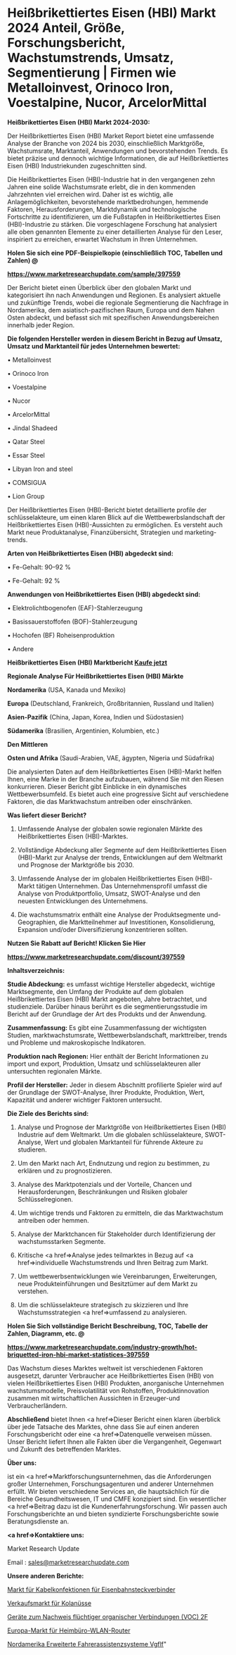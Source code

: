 # Heißbrikettiertes Eisen (HBI) Markt 2024 Anteil, Größe, Forschungsbericht, Wachstumstrends, Umsatz, Segmentierung | Firmen wie Metalloinvest, Orinoco Iron, Voestalpine, Nucor, ArcelorMittal

<strong>Heißbrikettiertes Eisen (HBI) Markt 2024-2030:</strong>

Der Heißbrikettiertes Eisen (HBI) Market Report bietet eine umfassende Analyse der Branche von 2024 bis 2030, einschließlich Marktgröße, Wachstumsrate, Marktanteil, Anwendungen und bevorstehenden Trends. Es bietet präzise und dennoch wichtige Informationen, die auf Heißbrikettiertes Eisen (HBI) Industriekunden zugeschnitten sind.

Die Heißbrikettiertes Eisen (HBI)-Industrie hat in den vergangenen zehn Jahren eine solide Wachstumsrate erlebt, die in den kommenden Jahrzehnten viel erreichen wird. Daher ist es wichtig, alle Anlagemöglichkeiten, bevorstehende marktbedrohungen, hemmende Faktoren, Herausforderungen, Marktdynamik und technologische Fortschritte zu identifizieren, um die Fußstapfen in Heißbrikettiertes Eisen (HBI)-Industrie zu stärken. Die vorgeschlagene Forschung hat analysiert alle oben genannten Elemente zu einer detaillierten Analyse für den Leser, inspiriert zu erreichen, erwartet Wachstum in Ihren Unternehmen.



<strong>Holen Sie sich eine PDF-Beispielkopie (einschließlich TOC, Tabellen und Zahlen) @
</strong>

<strong><a href=https://www.marketresearchupdate.com/sample/397559>

<strong>https://www.marketresearchupdate.com/sample/397559</u></font></a></strong></strong>

Der Bericht bietet einen Überblick über den globalen Markt und kategorisiert ihn nach Anwendungen und Regionen. Es analysiert aktuelle und zukünftige Trends, wobei die regionale Segmentierung die Nachfrage in Nordamerika, dem asiatisch-pazifischen Raum, Europa und dem Nahen Osten abdeckt, und befasst sich mit spezifischen Anwendungsbereichen innerhalb jeder Region.



<strong>Die folgenden Hersteller werden in diesem Bericht in Bezug auf Umsatz, Umsatz und Marktanteil für jedes Unternehmen bewertet:</strong>

• Metalloinvest

• Orinoco Iron

• Voestalpine

• Nucor

• ArcelorMittal

• Jindal Shadeed

• Qatar Steel

• Essar Steel

• Libyan Iron and steel

• COMSIGUA

• Lion Group

Der Heißbrikettiertes Eisen (HBI)-Bericht bietet detaillierte profile der schlüsselakteure, um einen klaren Blick auf die Wettbewerbslandschaft der Heißbrikettiertes Eisen (HBI)-Aussichten zu ermöglichen. Es versteht auch Markt neue Produktanalyse, Finanzübersicht, Strategien und marketing-trends.



<strong>Arten von Heißbrikettiertes Eisen (HBI) abgedeckt sind:</strong>

• Fe-Gehalt: 90–92 %

• Fe-Gehalt: 92 %



<strong>Anwendungen von Heißbrikettiertes Eisen (HBI) abgedeckt sind:</strong>

• Elektrolichtbogenofen (EAF)-Stahlerzeugung

• Basissauerstoffofen (BOF)-Stahlerzeugung

• Hochofen (BF) Roheisenproduktion

• Andere



<strong>Heißbrikettiertes Eisen (HBI) Marktbericht <a href=https://www.marketresearchupdate.com/buynow/397559>Kaufe jetzt</a></strong>



<strong>Regionale Analyse Für Heißbrikettiertes Eisen (HBI) Märkte</strong>



<strong>Nordamerika</strong> (USA, Kanada und Mexiko)



<strong>Europa</strong> (Deutschland, Frankreich, Großbritannien, Russland und Italien)



<strong>Asien-Pazifik</strong> (China, Japan, Korea, Indien und Südostasien)



<strong>Südamerika</strong> (Brasilien, Argentinien, Kolumbien, etc.)



<strong>Den Mittleren</strong> 

<strong>Osten und Afrika</strong> (Saudi-Arabien, VAE, ägypten, Nigeria und Südafrika)

Die analysierten Daten auf dem Heißbrikettiertes Eisen (HBI)-Markt helfen Ihnen, eine Marke in der Branche aufzubauen, während Sie mit den Riesen konkurrieren. Dieser Bericht gibt Einblicke in ein dynamisches Wettbewerbsumfeld. Es bietet auch eine progressive Sicht auf verschiedene Faktoren, die das Marktwachstum antreiben oder einschränken.



<strong>Was liefert dieser Bericht?</strong>

1. Umfassende Analyse der globalen sowie regionalen Märkte des Heißbrikettiertes Eisen (HBI)-Marktes.

2. Vollständige Abdeckung aller Segmente auf dem Heißbrikettiertes Eisen (HBI)-Markt zur Analyse der trends, Entwicklungen auf dem Weltmarkt und Prognose der Marktgröße bis 2030.

3. Umfassende Analyse der im globalen Heißbrikettiertes Eisen (HBI)-Markt tätigen Unternehmen. Das Unternehmensprofil umfasst die Analyse von Produktportfolio, Umsatz, SWOT-Analyse und den neuesten Entwicklungen des Unternehmens.

4. Die wachstumsmatrix enthält eine Analyse der Produktsegmente und-Geographien, die Marktteilnehmer auf Investitionen, Konsolidierung, Expansion und/oder Diversifizierung konzentrieren sollten.



<strong>Nutzen Sie Rabatt auf Bericht! Klicken Sie Hier
</strong>

<strong><a href=https://www.marketresearchupdate.com/discount/397559>https://www.marketresearchupdate.com/discount/397559</b></u></font></strong></a>



<strong>Inhaltsverzeichnis:</strong>



<strong>Studie Abdeckung:</strong> es umfasst wichtige Hersteller abgedeckt, wichtige Marktsegmente, den Umfang der Produkte auf dem globalen Heißbrikettiertes Eisen (HBI) Markt angeboten, Jahre betrachtet, und studienziele. Darüber hinaus berührt es die segmentierungsstudie im Bericht auf der Grundlage der Art des Produkts und der Anwendung.



<strong>Zusammenfassung:</strong> Es gibt eine Zusammenfassung der wichtigsten Studien, marktwachstumsrate, Wettbewerbslandschaft, markttreiber, trends und Probleme und makroskopische Indikatoren.



<strong>Produktion nach Regionen:</strong> Hier enthält der Bericht Informationen zu import und export, Produktion, Umsatz und schlüsselakteuren aller untersuchten regionalen Märkte.



<strong>Profil der Hersteller:</strong> Jeder in diesem Abschnitt profilierte Spieler wird auf der Grundlage der SWOT-Analyse, Ihrer Produkte, Produktion, Wert, Kapazität und anderer wichtiger Faktoren untersucht.



<strong>Die Ziele des Berichts sind:</strong>

1) Analyse und Prognose der Marktgröße von Heißbrikettiertes Eisen (HBI) Industrie auf dem Weltmarkt.
Um die globalen schlüsselakteure, SWOT-Analyse, Wert und globalen Marktanteil für führende Akteure zu studieren.

2) Um den Markt nach Art, Endnutzung und region zu bestimmen, zu erklären und zu prognostizieren.

3) Analyse des Marktpotenzials und der Vorteile, Chancen und Herausforderungen, Beschränkungen und Risiken globaler Schlüsselregionen.

4) Um wichtige trends und Faktoren zu ermitteln, die das Marktwachstum antreiben oder hemmen.

5) Analyse der Marktchancen für Stakeholder durch Identifizierung der wachstumsstarken Segmente.

6) Kritische <a href=>Analyse</a> jedes teilmarktes in Bezug auf <a href=>individuelle</a> Wachstumstrends und Ihren Beitrag zum Markt.

7) Um wettbewerbsentwicklungen wie Vereinbarungen, Erweiterungen, neue Produkteinführungen und Besitztümer auf dem Markt zu verstehen.

8) Um die schlüsselakteure strategisch zu skizzieren und Ihre Wachstumsstrategien <a href=>umfassend</a> zu analysieren.



<strong>Holen Sie Sich vollständige Bericht Beschreibung, TOC, Tabelle der Zahlen, Diagramm, etc. @ </strong>

<strong><a href=https://www.marketresearchupdate.com/industry-growth/hot-briquetted-iron-hbi-market-statistices-397559>https://www.marketresearchupdate.com/industry-growth/hot-briquetted-iron-hbi-market-statistices-397559</a></font></strong>

Das Wachstum dieses Marktes weltweit ist verschiedenen Faktoren ausgesetzt, darunter Verbraucher ace Heißbrikettiertes Eisen (HBI) von vielen Heißbrikettiertes Eisen (HBI) Produkten, anorganische Unternehmen wachstumsmodelle, Preisvolatilität von Rohstoffen, Produktinnovation zusammen mit wirtschaftlichen Aussichten in Erzeuger-und Verbraucherländern.



<strong>Abschließend</strong> bietet Ihnen <a href=>Dieser</a> Bericht einen klaren überblick über jede Tatsache des Marktes, ohne dass Sie auf einen anderen Forschungsbericht oder eine <a href=>Datenquelle</a> verweisen müssen. Unser Bericht liefert Ihnen alle Fakten über die Vergangenheit, Gegenwart und Zukunft des betreffenden Marktes.



<strong>Über uns:</strong>

 ist ein <a href=>Marktfors</a>chungsunternehmen, das die Anforderungen großer Unternehmen, Forschungsagenturen und anderer Unternehmen erfüllt. Wir bieten verschiedene Services an, die hauptsächlich für die Bereiche Gesundheitswesen, IT und CMFE konzipiert sind. Ein wesentlicher <a href=>Beitrag</a> dazu ist die Kundenerfahrungsforschung. Wir passen auch Forschungsberichte an und bieten syndizierte Forschungsberichte sowie Beratungsdienste an.



<strong><a href=>Kontaktiere uns:</a></strong>

Market Research Update

Email : sales@marketresearchupdate.com



<strong>Unsere anderen Berichte:</strong>

<a href=https://www.linkedin.com/pulse/railway-connectors-cable-assemblies-market>Markt für Kabelkonfektionen für Eisenbahnsteckverbinder</a>

<a href=https://www.linkedin.com/pulse/kola-nut-sales-market-outlooks-2023-size-players>Verkaufsmarkt für Kolanüsse</a>

<a href=https://www.linkedin.com/pulse/volatile-organic-compound-voc-detection-equipment-2f>Geräte zum Nachweis flüchtiger organischer Verbindungen (VOC) 2F</a>

<a href=https://www.linkedin.com/pulse/europe-home-office-wireless-router-market-2023-2030-new>Europa-Markt für Heimbüro-WLAN-Router</a>

<a href=https://www.linkedin.com/pulse/north-america-advanced-driver-assistance-systems-vgflf/>Nordamerika Erweiterte Fahrerassistenzsysteme Vgflf</a>"
